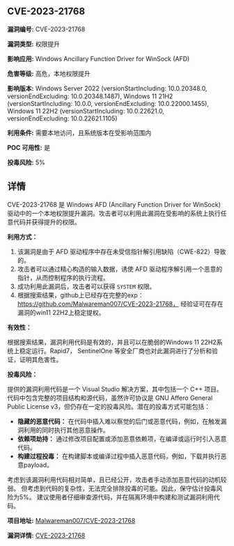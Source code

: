 ## CVE-2023-21768

**漏洞编号:** CVE-2023-21768

**漏洞类型:** 权限提升

**影响应用:** Windows Ancillary Function Driver for WinSock (AFD)

**危害等级:** 高危，本地权限提升

**影响版本:** Windows Server 2022 (versionStartIncluding: 10.0.20348.0, versionEndExcluding: 10.0.20348.1487), Windows 11 21H2 (versionStartIncluding: 10.0.0, versionEndExcluding: 10.0.22000.1455), Windows 11 22H2 (versionStartIncluding: 10.0.22621.0, versionEndExcluding: 10.0.22621.1105)

**利用条件:** 需要本地访问，且系统版本在受影响范围内

**POC 可用性:** 是

**投毒风险:** 5%

## 详情

CVE-2023-21768 是 Windows AFD (Ancillary Function Driver for WinSock) 驱动中的一个本地权限提升漏洞。攻击者可以利用此漏洞在受影响的系统上执行任意代码并获得提升的权限。 

**利用方式：**

1.  该漏洞是由于 AFD 驱动程序中存在未受信指针解引用缺陷（CWE-822）导致的。
2.  攻击者可以通过精心构造的输入数据，诱使 AFD 驱动程序解引用一个恶意的指针，从而控制程序的执行流程。
3.  成功利用此漏洞后，攻击者可以获得 `SYSTEM` 权限。
4.  根据搜索结果，github上已经存在完整的exp：https://github.com/Malwareman007/CVE-2023-21768， 经验证可在存在漏洞的win11 22H2上稳定提权。

**有效性：**

根据搜索结果，漏洞利用代码是有效的，并且可以在脆弱的Windows 11 22H2系统上稳定运行。Rapid7， SentinelOne 等安全厂商也对此漏洞进行了分析和验证，证明其危害性。

**投毒风险：**

提供的漏洞利用代码是一个 Visual Studio 解决方案，其中包括一个 C++ 项目。 代码中包含完整的项目结构和源代码，虽然许可协议是 GNU Affero General Public License v3，但仍存在一定的投毒风险。潜在的投毒方式可能包括：

*   **隐藏的恶意代码：** 在代码中插入难以察觉的后门或恶意代码，例如，在触发漏洞利用的同时执行其他恶意操作。
*   **依赖项劫持：** 通过修改项目配置或添加恶意依赖项，在编译或运行时引入恶意代码。
*   **构建过程投毒：** 在构建脚本或编译过程中插入恶意代码，例如，下载并执行恶意payload。

考虑到该漏洞利用代码相对简单，且已经公开，攻击者手动添加恶意代码的动机较弱。 但考虑到代码的复杂性，无法完全排除投毒的可能。因此，保守估计投毒风险为5%。 建议使用者仔细审查源代码，并在隔离环境中构建和测试漏洞利用代码。

**项目地址:** [Malwareman007/CVE-2023-21768](https://github.com/Malwareman007/CVE-2023-21768)

**漏洞详情:** [CVE-2023-21768](https://nvd.nist.gov/vuln/detail/CVE-2023-21768)